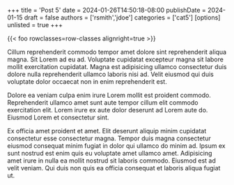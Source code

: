 +++
title = 'Post 5'
date = 2024-01-26T14:50:18-08:00
publishDate = 2024-01-15
draft = false
authors = ['rsmith','jdoe']
categories = ['cat5']
[options]
unlisted = true
+++

{{< foo rowclasses=row-classes alignright=true >}}

Cillum reprehenderit commodo tempor amet dolore sint reprehenderit aliqua magna. Sit Lorem ad eu ad. Voluptate cupidatat excepteur magna sit labore mollit exercitation cupidatat. Magna est adipisicing ullamco consectetur duis dolore nulla reprehenderit ullamco laboris nisi ad. Velit eiusmod qui duis voluptate dolor occaecat non in enim reprehenderit est.

Dolore ea veniam culpa enim irure Lorem mollit est proident commodo. Reprehenderit ullamco amet sunt aute tempor cillum elit commodo exercitation elit. Lorem irure ex aute dolor deserunt ad Lorem aute do. Eiusmod Lorem et consectetur sint.

Ex officia amet proident et amet. Elit deserunt aliquip minim cupidatat consectetur esse consectetur magna. Tempor duis magna consectetur eiusmod consequat minim fugiat in dolor qui ullamco do minim ad. Ipsum ex sunt nostrud est enim quis eu voluptate amet ullamco amet. Adipisicing amet irure in nulla ea mollit nostrud sit laboris commodo. Eiusmod est ad velit veniam. Qui duis non quis ea officia consequat et laboris aliqua fugiat ut.
